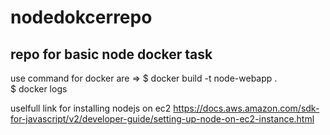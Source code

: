 # nodedokcerrepo
repo for basic node docker task
---
use command for docker are =>
 $ docker build -t node-webapp .   
 $ docker logs <name of image> 

uselfull link for installing nodejs on ec2
https://docs.aws.amazon.com/sdk-for-javascript/v2/developer-guide/setting-up-node-on-ec2-instance.html
